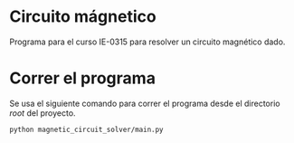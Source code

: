 # Circuito mágnetico
Programa para el curso IE-0315 para resolver un circuito magnético dado.

# Correr el programa

Se usa el siguiente comando para correr el programa desde el directorio *root* del proyecto.

```bash
python magnetic_circuit_solver/main.py
```
